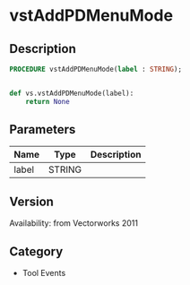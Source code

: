 # vstAddPDMenuMode

## Description
```pascal
PROCEDURE vstAddPDMenuMode(label : STRING);
```

```python

def vs.vstAddPDMenuMode(label):
    return None
```

## Parameters
|Name|Type|Description|
|---|---|---|
|label|STRING||

## Version
Availability: from Vectorworks 2011
## Category
* Tool Events

